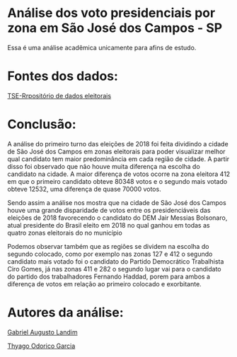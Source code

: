 # Análise dos voto presidenciais por zona em São José dos Campos - SP

 Essa é uma análise acadêmica unicamente para afins de estudo.
 
 # Fontes dos dados:
 
 [TSE-Rrpositório de dados eleitorais](https://www.tse.jus.br/hotsites/pesquisas-eleitorais/resultados_anos/2018.html)
 
 # Conclusão:
 
 A análise do primeiro turno das eleições de 2018 foi feita dividindo a cidade de São José dos Campos em zonas eleitorais para poder visualizar melhor qual candidato tem maior predominância em cada região de cidade. A partir disso foi observado que não houve muita diferença na escolha do candidato na cidade. A maior diferença de votos ocorre na zona eleitora 412 em que o primeiro candidato obteve 80348 votos e o segundo mais votado obteve 12532, uma diferença de quase 70000 votos.

 Sendo assim a análise nos mostra que na cidade de São José dos Campos houve uma grande disparidade de votos entre os presidenciáveis das eleições de 2018 favorecendo o candidato do DEM Jair Messias Bolsonaro, atual presidente do Brasil eleito em 2018 no qual ganhou em todas as quatro zonas eleitorais do no município
 
 Podemos observar também que as regiões se dividem na escolha do segundo colocado, como por exemplo nas zonas 127 e 412 o segundo candidato mais votado foi o candidato do Partido Democrático Trabalhista Ciro Gomes, já nas zonas 411 e 282 o segundo lugar vai para o candidato do partido dos trabalhadores Fernando Haddad, porem para ambos a diferença de votos em relação ao primeiro colocado e exorbitante.
 
 # Autores da análise:
 
 [Gabriel Augusto Landim](https://github.com/Glandim)
 
 [Thyago Odorico Garcia](https://github.com/togarci)
